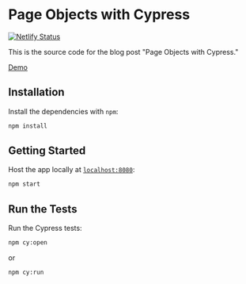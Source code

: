 # Page Objects with Cypress

[![Netlify Status](https://api.netlify.com/api/v1/badges/fa20f8a0-10e6-4e24-940e-8269f076c51b/deploy-status)](https://app.netlify.com/sites/pageobjectswithcypress/deploys)

This is the source code for the blog post "Page Objects with Cypress."

[Demo](https://pageobjectswithcypress.netlify.app/)

## Installation

Install the dependencies with `npm`:

```sh
npm install
```

## Getting Started

Host the app locally at [`localhost:8080`](http://localhost:8080):

```sh
npm start
```

## Run the Tests

Run the Cypress tests:

```sh
npm cy:open
```

or

```sh
npm cy:run
```